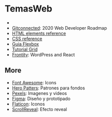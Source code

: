 # TemasWeb
- [Freecodecamp)(https://www.freecodecamp.org/learn)]: Ejercicios
- [Gitconnected](https://levelup.gitconnected.com/the-2020-web-developer-roadmap-76503ddfb327): 2020 Web Developer Roadmap
- [HTML elements reference](https://developer.mozilla.org/en-US/docs/Web/HTML/Element)
- [CSS reference](https://developer.mozilla.org/en-US/docs/Web/CSS/Reference)
- [Guia Flexbox](https://css-tricks.com/snippets/css/a-guide-to-flexbox/)
- [Tutorial Grid](https://www.youtube.com/playlist?list=PLu8EoSxDXHP5CIFvt9-ze3IngcdAc2xKG)
- [Frontity](https://github.com/frontity/frontity): WordPress and React

## More
- [Font Awesome](https://fontawesome.com/): Icons
- [Hero Patters](https://www.heropatterns.com/): Patrones para fondos
- [Pexels](https://www.pexels.com/es-es/): Imagenes y videos
- [Figma](https://www.figma.com/): Diseño y prototipado
- [Flaticon](https://www.flaticon.es/): Iconos
- [ScrollReveal](https://scrollrevealjs.org/): Efecto reveal
